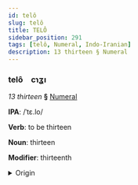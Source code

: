 ```yaml
---
id: telô
slug: telô
title: TELÔ
sidebar_position: 291
tags: [telô, Numeral, Indo-Iranian]
description: 13 thirteen § Numeral
---
```


### telô&emsp;<span kind="abugida">cɿʓı</span>

*13 thirteen* **§** [Numeral](../../tags/Numeral)

**IPA**: /ˈtɛ.lo/

**Verb**: to be thirteen

**Noun**: thirteen

**Modifier**: thirteenth

<details>
    <summary>Origin</summary>
    Hajong তেৰ terô /'tɛ.ɹɔ/<br/>
    <em>Indo-Iranian Language Family</em>
</details>
